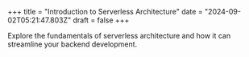 +++
title = "Introduction to Serverless Architecture"
date = "2024-09-02T05:21:47.803Z"
draft = false
+++

  Explore the fundamentals of serverless architecture and how it can streamline your backend development.
        